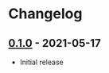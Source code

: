 # Changelog

## [0.1.0] - 2021-05-17

- Initial release

<!-- http://keepachangelog.com/ -->

<!-- [0.1.1]: https://github.com/zce/caz-pages/compare/v0.1.0...v0.1.1 -->
[0.1.0]: https://github.com/zce/caz-pages/releases/tag/v0.1.0
